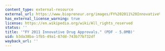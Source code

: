 ```yaml
---
content_type: external-resource
external_url: https://www.biopreneur.org/images/FY%202011%20Innovative%20Drug%20Approvals.pdf
has_external_license_warning: true
license: https://en.wikipedia.org/wiki/All_rights_reserved
status: ''
title: '"FY 2011 Innovative Drug Approvals." (PDF - 5.0MB)'
uid: b3da38ba-1fb5-49a1-87dd-743b77b732df
wayback_url: ''
---
```

